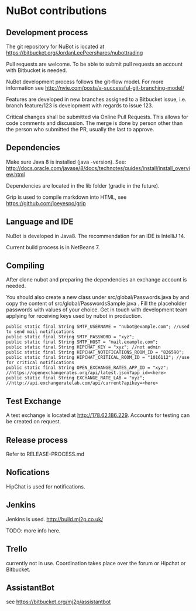 # NuBot contributions

## Development process

The git repository for NuBot is located at https://bitbucket.org/JordanLeePeershares/nubottrading

Pull requests are welcome. To be able to submit pull requests an account with Bitbucket is needed.

NuBot development process follows the git-flow model. For more information see http://nvie.com/posts/a-successful-git-branching-model/

Features are developed in new branches assigned to a Bitbucket issue, i.e. branch feature/123 is development with regards to issue 123.

Critical changes shall be submitted via Online Pull Requests. This allows for code comments and discussion. The merge is done by person other than the person who submitted the PR, usually the last to approve.

## Dependencies

Make sure Java 8 is installed (java -version). See: http://docs.oracle.com/javase/8/docs/technotes/guides/install/install_overview.html

Dependencies are located in the lib folder (gradle in the future).

Grip is used to compile markdown into HTML, see https://github.com/joeyespo/grip

## Language and IDE

NuBot is developed in Java8. The recommendation for an IDE is IntelliJ 14.

Current build process is in NetBeans 7.

## Compiling

After clone nubot and preparing the dependencies an exchange account is needed.

You should also create a new class under src/global/Passwords.java by and copy the content of  src/global/PasswordsSample java . Fill the placeholder passwords with values of your choice. Get in touch with development team applying for receiving keys used by nubot in production. 

```
public static final String SMTP_USERNAME = "nubot@example.com"; //used to send mail notifications
public static final String SMTP_PASSWORD = "xyz";
public static final String SMTP_HOST = "mail.example.com";
public static final String HIPCHAT_KEY = "xyz"; //not admin
public static final String HIPCHAT_NOTIFICATIONS_ROOM_ID = "826590";
public static final String HIPCHAT_CRITICAL_ROOM_ID = "1016112"; //use for critical notifications
public static final String OPEN_EXCHANGE_RATES_APP_ID = "xyz"; //https://openexchangerates.org/api/latest.json?app_id=<here>
public static final String EXCHANGE_RATE_LAB = "xyz"; //http://api.exchangeratelab.com/api/current?apikey=<here>
```

## Test Exchange

A test exchange is located at http://178.62.186.229. Accounts for testing can be created on request.

## Release process 
Refer to RELEASE-PROCESS.md
## Nofications

HipChat is used for notifications.

## Jenkins

Jenkins is used. http://build.mj2p.co.uk/

TODO: more info here.

## Trello

currently not in use. Coordination takes place over the forum or Hipchat or Bitbucket.

## AssistantBot

see https://bitbucket.org/mj2p/assistantbot
